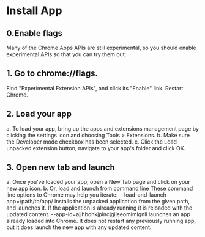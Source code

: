 # Install App

## 0.Enable flags
Many of the Chrome Apps APIs are still experimental, so you should enable experimental APIs so that you can try them out:

## 1. Go to chrome://flags.
Find "Experimental Extension APIs", and click its "Enable" link.
Restart Chrome.

## 2. Load your app

a. To load your app, bring up the apps and extensions management page by clicking the settings icon  and choosing Tools > Extensions.
b. Make sure the Developer mode checkbox has been selected.
c. Click the Load unpacked extension button, navigate to your app's folder and click OK.

## 3. Open new tab and launch
a. Once you've loaded your app, open a New Tab page and click on your new app icon.
b. Or, load and launch from command line
    These command line options to Chrome may help you iterate:
    --load-and-launch-app=/path/to/app/ installs the unpacked application from the given path, and launches it. If the application is already running it is reloaded with the updated content.
    --app-id=ajjhbohkjpincjgiieeomimlgnll launches an app already loaded into Chrome. It does not restart any previously running app, but it does launch the new app with any updated content.
